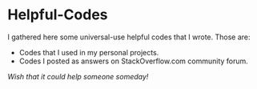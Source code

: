 # Helpful-Codes
I gathered here some universal-use helpful codes that I wrote. Those are:
- Codes that I used in my personal projects.
- Codes I posted as answers on StackOverflow.com community forum. 

*Wish that it could help someone someday!*
